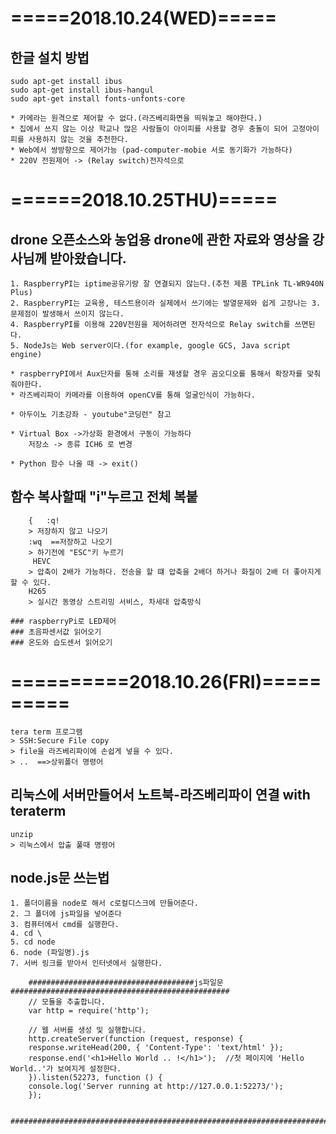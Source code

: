 # =====2018.10.24(WED)=====

## 한글 설치 방법
    sudo apt-get install ibus
    sudo apt-get install ibus-hangul
    sudo apt-get install fonts-unfonts-core

    * 카메라는 원격으로 제어할 수 없다.(라즈베리화면을 띄워놓고 해야한다.)
    * 집에서 쓰지 않는 이상 학교나 많은 사람들이 아이피를 사용할 경우 충돌이 되어 고정아이피를 사용하지 않는 것을 추천한다.
    * Web에서 쌍방향으로 제어가능 (pad-computer-mobie 서로 동기화가 가능하다)
    * 220V 전원제어 -> (Relay switch)전자석으로

# ======2018.10.25THU)=====

## drone 오픈소스와 농업용 drone에 관한 자료와 영상을 강사님께 받아왔습니다.
    1. RaspberryPI는 iptime공유기랑 잘 연결되지 않는다.(추천 제품 TPLink TL-WR940N Plus)
    2. RaspberryPI는 교육용, 테스트용이라 실제에서 쓰기에는 발열문제와 쉽게 고장나는 3. 문제점이 발생해서 쓰이지 않는다.
    4. RaspberryPI를 이용해 220V전원을 제어하려면 전자석으로 Relay switch를 쓰면된다.
    5. NodeJs는 Web server이다.(for example, google GCS, Java script engine)

    * raspberryPI에서 Aux단자를 통해 소리를 재생할 경우 곰오디오를 통해서 확장자를 맞춰줘야한다.
    * 라즈베리파이 카메라를 이용하여 openCV를 통해 얼굴인식이 가능하다.

    * 아두이노 기초강좌 - youtube"코딩런" 참고

    * Virtual Box ->가상화 환경에서 구동이 가능하다
        저장소 -> 종류 ICH6 로 변경

    * Python 함수 나올 때 -> exit()
## 함수 복사할때 "i"누르고 전체 복붙
        {   :q!  
        > 저장하지 않고 나오기   
        :wq  ==저장하고 나오기
        > 하기전에 "ESC"키 누르기
         HEVC
        > 압축이 2배가 가능하다. 전송을 할 떄 압축을 2배더 하거나 화질이 2배 더 좋아지게 할 수 있다.
        H265
        > 실시간 동영상 스트리밍 서비스, 차세대 압축방식

    ### raspberryPi로 LED제어
    ### 초음파센서값 읽어오기   
    ### 온도와 습도센서 읽어오기


# ==========2018.10.26(FRI)==========
    tera term 프로그램
    > SSH:Secure File copy
    > file을 라즈베리파이에 손쉽게 넣을 수 있다.
    > ..  ==>상위폴더 명령어

## 리눅스에 서버만들어서 노트북-라즈베리파이 연결 with teraterm
    unzip
    > 리눅스에서 압출 풀때 명령어

## node.js문 쓰는법
    1. 폴더이름을 node로 해서 c로컬디스크에 만들어준다.
    2. 그 폴더에 js파일을 넣어준다
    3. 컴퓨터에서 cmd를 실행한다.
    4. cd \
    5. cd node
    6. node (파일명).js
    7. 서버 링크를 받아서 인터넷에서 실행한다.

        #####################################js파일문#################################################
        // 모듈을 추출합니다.
        var http = require('http');

        // 웹 서버를 생성 및 실행합니다.
        http.createServer(function (request, response) {
        response.writeHead(200, { 'Content-Type': 'text/html' });       
        response.end('<h1>Hello World .. !</h1>');  //첫 페이지에 'Hello World..'가 보여지게 설정한다.
        }).listen(52273, function () {
        console.log('Server running at http://127.0.0.1:52273/');
        });

        ################################################################################################
